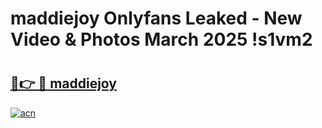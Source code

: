 # maddiejoy Onlyfans Leaked - New Video & Photos March 2025 !s1vm2

# <h2><a href="https://qtd9ky.iuczelnia.edu.pl?title=maddiejoy&ref=s1vm2">🔗👉 🔴 maddiejoy</a></h2>

[![acn](https://github.com/user-attachments/assets/0f9c940e-d8b0-45ae-aac7-cd30a18b3e1c)](https://qtd9ky.iuczelnia.edu.pl?title=maddiejoy&ref=s1vm2)

